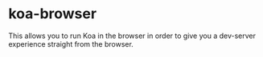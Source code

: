 # koa-browser
This allows you to run Koa in the browser in order to give you a dev-server experience straight from the browser.